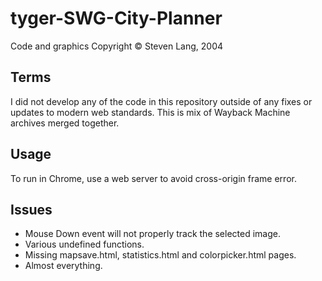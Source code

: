 # tyger-SWG-City-Planner
Code and graphics Copyright &copy; Steven Lang, 2004

## Terms
I did not develop any of the code in this repository outside of any fixes or updates to modern web standards. This is mix of Wayback Machine archives merged together.

## Usage
To run in Chrome, use a web server to avoid cross-origin frame error.

## Issues
- Mouse Down event will not properly track the selected image.
- Various undefined functions.
- Missing mapsave.html, statistics.html and colorpicker.html pages.
- Almost everything.
